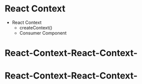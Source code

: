 # React Context

- React Context
  - createContext()
  - Consumer Component
# React-Context-React-Context-
# React-Context-React-Context-
